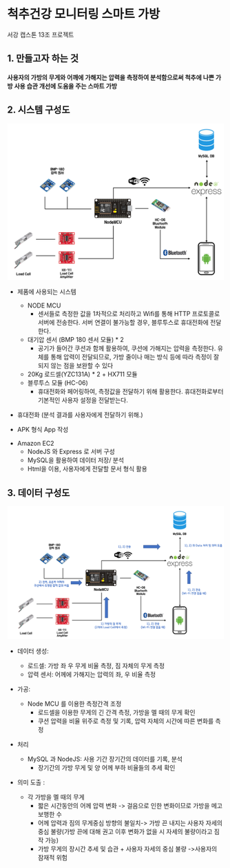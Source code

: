 # 척추건강 모니터링 스마트 가방
서강 캡스톤 13조 프로젝트
## 1. 만들고자 하는 것
#### 사용자의 가방의 무게와 어깨에 가해지는 압력을 측정하여 분석함으로써 척추에 나쁜 가방 사용 습관 개선에 도움을 주는 스마트 가방

#### 

## 2. 시스템 구성도
![아키텍처 구조](/architecture.png)

* 제품에 사용되는 시스템
  + NODE MCU
    - 센서들로 측정한 값을 1차적으로 처리하고 Wifi를 통해 HTTP 프로토콜로 서버에 전송한다. 서버 연결이 불가능할 경우, 블루투스로 휴대전화에 전달한다. 
  + 대기압 센서 (BMP 180 센서 모듈) * 2
    - 공기가 들어간 쿠션과 함께 활용하여, 쿠션에 가해지는 압력을 측정한다. 유체를 통해 압력이 전달되므로, 가방 줄이나 매는 방식 등에 따라 측정이 잘 되지 않는 점을 보완할 수 있다
  + 20Kg 로드셀(YZC131A) * 2 + HX711 모듈
  + 블루투스 모듈 (HC-06)
    - 휴대전화와 페어링하여, 측정값을 전달하기 위해 활용한다. 휴대전화로부터 기본적인 사용자 설정을 전달받는다.
  
* 휴대전화 (분석 결과를 사용자에게 전달하기 위해.)
 + APK 형식 App 작성

* Amazon EC2
  + NodeJS 와 Express 로 서버 구성
  + MySQL을 활용하여 데이터 저장/ 분석
  + Html을 이용, 사용자에게 전달할 문서 형식 활용

## 3. 데이터 구성도
![아키텍처 구조](/data_architecture.png)
* 데이터 생성: 
  + 로드셀: 가방 좌 우 무게 비율 측정, 짐 자체의 무게 측정
  + 압력 센서: 어께에 가해지는 압력의 좌, 우 비율 측정

* 가공: 
  + Node MCU 를 이용한 측정간격 조정 
    - 로드셀을 이용한 무게의 긴 간격 측정, 가방을 멜 때의 무게 확인
    - 쿠션 압력을 비율 위주로 측정 및 기록, 압력 자체의 시간에 따른 변화를 측정


* 처리 
  + MySQL 과 NodeJS: 사용 기간 장기간의 데이터를 기록, 분석
    - 장기간의 가방 무게 및 양 어께 부하 비율들의 추세 확인 

* 의미 도출 : 
  + 각 가방을 멜 때의 무게
      - 짧은 시간동안의 어께 압력 변화 -> 걸음으로 인한 변화이므로 가방을 메고 보행한 수
      - 어께 압력과 짐의 무게중심 방향의 불일치-> 가방 끈 내지는 사용자 자세의 중심 불량(가방 끈에 대해 권고 이후 변화가 없을 시 자세의 불량이라고 짐작 가능)
      - 가방 무게의 장시간 추세 및 습관 +  사용자 자세의 중심 불량 ->사용자의 잠재적 위험
